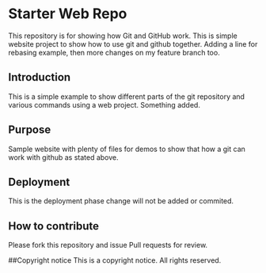 # Starter Web Repo

This repository is for showing how Git and GitHub work. This is simple website project to show how to use git and github together. Adding a line for rebasing example, then more changes on my feature branch too.

## Introduction

This is a simple example to show different parts of the git repository and various commands using a web project. Something added.


## Purpose

Sample website with plenty of files for demos to show that how a git can work with github as stated above.

## Deployment
This is the deployment phase change will not be added or commited.


## How to contribute
Please fork this repository and issue Pull requests for review.

##Copyright notice
This is a copyright notice. All rights reserved.